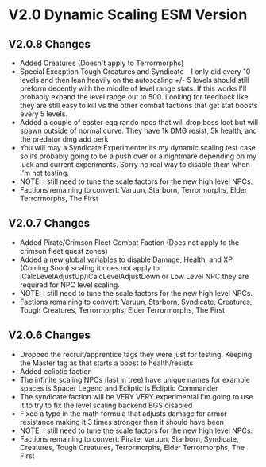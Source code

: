 # V2.0 Dynamic Scaling ESM Version

## V2.0.8 Changes
* Added Creatures (Doesn't apply to Terrormorphs)
* Special Exception Tough Creatures and Syndicate - I only did every 10 levels and then lean heavily on the autoscaling +/- 5 levels should still preform decently with the middle of level range stats. If this works I'll probably expand the level range out to 500. Looking for feedback like they are still easy to kill vs the other combat factions that get stat boosts every 5 levels. 
* Added a couple of easter egg rando npcs that will drop boss loot but will spawn outside of normal curve. They have 1k DMG resist, 5k health, and the predator dmg add perk
* You will may a Syndicate Experimenter its my dynamic scaling test case so its probably going to be a push over or a nightmare depending on my luck and current experiments. Sorry no real way to disable them when I'm not testing. 
* NOTE: I still need to tune the scale factors for the new high level NPCs. 
* Factions remaining to convert: Varuun, Starborn, Terrormorphs, Elder Terrormorphs, The First

## V2.0.7 Changes
* Added Pirate/Crimson Fleet Combat Faction (Does not apply to the crimson fleet quest zones)
* Added a new global variables to disable Damage, Health, and XP (Coming Soon) scaling it does not apply to iCalcLevelAdjustUp/iCalcLevelAdjustDown or Low Level NPC they are required for NPC level scaling.
* NOTE: I still need to tune the scale factors for the new high level NPCs. 
* Factions remaining to convert: Varuun, Starborn, Syndicate, Creatures, Tough Creatures, Terrormorphs, Elder Terrormorphs, The First

## V2.0.6 Changes
* Dropped the recruit/apprentice tags they were just for testing. Keeping the Master tag as that starts a boost to health/resists
* Added ecliptic faction
* The infinite scaling NPCs (last in tree) have unique names for example spaces is Spacer Legend and Ecliptic is Ecliptic Commander
* The syndicate faction will be VERY VERY experimental I'm going to use it to try to fix the level scaling backend BGS disabled
* Fixed a typo in the math formula that adjusts damage for armor resistance making it 3 times stronger then it should have been 
* NOTE: I still need to tune the scale factors for the new high level NPCs. 
* Factions remaining to convert: Pirate, Varuun, Starborn, Syndicate, Creatures, Tough Creatures, Terrormorphs, Elder Terrormorphs, The First
